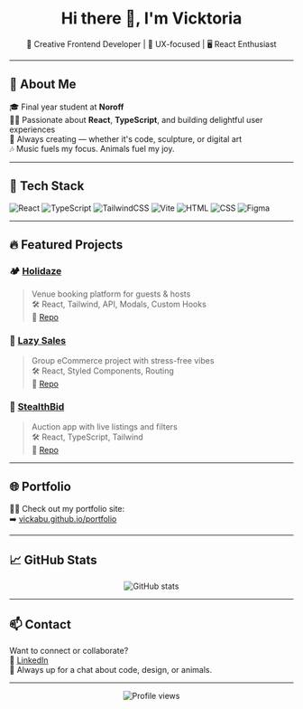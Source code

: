 <!-- Banner (valgfritt, kan lastes opp som repo image) -->
<!-- ![Banner](./your-banner-image.png) -->

<h1 align="center">Hi there 👋, I'm Vicktoria</h1>
<p align="center">🎨 Creative Frontend Developer | 🧠 UX-focused | 🖥️ React Enthusiast</p>

---

## 💫 About Me

🎓 Final year student at **Noroff**  
🧑‍💻 Passionate about **React**, **TypeScript**, and building delightful user experiences  
🎨 Always creating — whether it's code, sculpture, or digital art  
🎶 Music fuels my focus. Animals fuel my joy.

---

## 🧰 Tech Stack

![React](https://img.shields.io/badge/React-61DAFB?logo=react&logoColor=black&style=flat)
![TypeScript](https://img.shields.io/badge/TypeScript-3178C6?logo=typescript&logoColor=white&style=flat)
![TailwindCSS](https://img.shields.io/badge/Tailwind-38B2AC?logo=tailwindcss&logoColor=white&style=flat)
![Vite](https://img.shields.io/badge/Vite-646CFF?logo=vite&logoColor=white&style=flat)
![HTML](https://img.shields.io/badge/HTML5-E34F26?logo=html5&logoColor=white&style=flat)
![CSS](https://img.shields.io/badge/CSS3-1572B6?logo=css3&logoColor=white&style=flat)
![Figma](https://img.shields.io/badge/Figma-F24E1E?logo=figma&logoColor=white&style=flat)

---

## 🔥 Featured Projects

### 🏕️ [Holidaze](https://holidaze-mode.netlify.app/)
> Venue booking platform for guests & hosts  
🛠️ React, Tailwind, API, Modals, Custom Hooks  
🔗 [Repo](https://github.com/Vickabu/holidaze-pe2)

### 🛒 [Lazy Sales](https://lazysales.netlify.app/)
> Group eCommerce project with stress-free vibes  
🛠️ React, Styled Components, Routing  
🔗 [Repo](https://github.com/Vickabu/ca-js-frameworks)

### 🔐 [StealthBid](https://stealth-bid.netlify.app/)
> Auction app with live listings and filters  
🛠️ React, TypeScript, Tailwind  
🔗 [Repo](https://github.com/Vickabu/StealthBid)

---

## 🌐 Portfolio

👩‍🎨 Check out my portfolio site:  
➡️ [vickabu.github.io/portfolio](https://vickabu.github.io/portfolio/)

---

## 📈 GitHub Stats

<p align="center">
  <img src="https://github-readme-stats.vercel.app/api?username=Vickabu&show_icons=true&theme=radical" alt="GitHub stats" />
</p>

---

## 📫 Contact

Want to connect or collaborate?  
📧 [LinkedIn](https://www.linkedin.com/in/vicktoria-b/)  
🐾 Always up for a chat about code, design, or animals.

---

<p align="center">
  <img src="https://komarev.com/ghpvc/?username=Vickabu&style=flat-square&color=9F7AEA" alt="Profile views" />
</p>


<!--
**Vickabu/vickabu** is a ✨ _special_ ✨ repository because its `README.md` (this file) appears on your GitHub profile.

Here are some ideas to get you started:

- 🔭 I’m currently working on ...
- 🌱 I’m currently learning ...
- 👯 I’m looking to collaborate on ...
- 🤔 I’m looking for help with ...
- 💬 Ask me about ...
- 📫 How to reach me: ...
- 😄 Pronouns: ...
- ⚡ Fun fact: ...
-->
